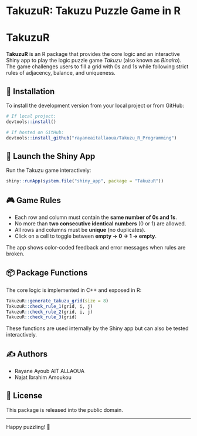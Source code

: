 TakuzuR: Takuzu Puzzle Game in R
================

# TakuzuR

**TakuzuR** is an R package that provides the core logic and an
interactive Shiny app to play the logic puzzle game *Takuzu* (also known
as *Binairo*). The game challenges users to fill a grid with 0s and 1s
while following strict rules of adjacency, balance, and uniqueness.

## 🔧 Installation

To install the development version from your local project or from
GitHub:

``` r
# If local project:
devtools::install()

# If hosted on GitHub:
devtools::install_github("rayaneaitallaoua/Takuzu_R_Programming")
```

## 🚀 Launch the Shiny App

Run the Takuzu game interactively:

``` r
shiny::runApp(system.file("shiny_app", package = "TakuzuR"))
```

## 🎮 Game Rules

- Each row and column must contain the **same number of 0s and 1s**.
- No more than **two consecutive identical numbers** (0 or 1) are
  allowed.
- All rows and columns must be **unique** (no duplicates).
- Click on a cell to toggle between **empty → 0 → 1 → empty**.

The app shows color-coded feedback and error messages when rules are
broken.

## 📦 Package Functions

The core logic is implemented in C++ and exposed in R:

``` r
TakuzuR::generate_takuzu_grid(size = 8)
TakuzuR::check_rule_1(grid, i, j)
TakuzuR::check_rule_2(grid, i, j)
TakuzuR::check_rule_3(grid)
```

These functions are used internally by the Shiny app but can also be
tested interactively.

## ✍️ Authors

- Rayane Ayoub AIT ALLAOUA
- Najat Ibrahim Amoukou

## 📜 License

This package is released into the public domain.

------------------------------------------------------------------------

Happy puzzling! 🎉
